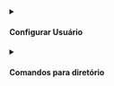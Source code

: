 
<div align="">
  <details>
        <summary> <h4> Configurar Usuário </h2> </summary>

Para ver as configurações do Git digite o comando abaixo

~~~
git config –-list
~~~

----

#### add email:

~~~
git config -–global user.email youremail@email.com
~~~

#### add username:

~~~
git config -–global user.name youruserNameGithub
~~~

### Remover email e nickname
      

### Para remover usuário e email:

#### Remover o email:
~~~
git config -–global -–unset user.email 
~~~

#### Remover o nickname:
~~~
git config -–global -–unset user.name 
~~~ 
    
#### Remover crendetials:
```
git config --unset credential.username 
```
    

<!-- #### Para substituir o nome de usuário e e-mail, basta usar o comando acima ou ir até o arquivo .gitconfig e alterar o nome e o e-mail  -->

</details>
</div>


<div align="">
  <details>
        <summary> <h4> Comandos para diretório </h4> </summary>          
<div align="left">
          
listar as pastas:
~~~git       
ls
~~~

abrir o diretório   
~~~git       
cd nomedapasta/
~~~

criar diretório :
~~~git
mkdir nomedapastaparacriar
~~~

Ver diretório oculto:
~~~git
ls -a
~~~
          
</div>
</details>
</div>
